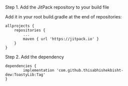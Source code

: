 Step 1. Add the JitPack repository to your build file

Add it in your root build.gradle at the end of repositories:

	allprojects {
		repositories {
			...
			maven { url 'https://jitpack.io' }
		}
	}
 
 
 Step 2. Add the dependency

	dependencies {
	        implementation 'com.github.thisabhishekbisht-dew:ToastyLib:Tag'
	}
